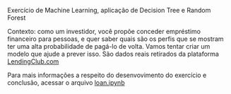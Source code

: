 Exercício de Machine Learning, aplicação de Decision Tree e Random Forest

Contexto: como um investidor, você propõe conceder empréstimo financeiro para pessoas, e quer saber quais são os perfis que se mostram ter uma alta probabilidade de pagá-lo de volta. Vamos tentar criar um modelo que ajude a prever isso. São dados reais retirados da plataforma [LendingClub.com](https://www.lendingclub.com)

Para mais informações a respeito do desenvovimento do exercício e conclusão, acessar o arquivo <a href="https://github.com/edgartamasiro/ml_loan_analysis/blob/master/loan.ipynb" target="_blank" rel="noopener noreferrer">loan.ipynb</a>
